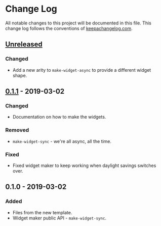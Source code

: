 # Change Log
All notable changes to this project will be documented in this file. This change log follows the conventions of [keepachangelog.com](http://keepachangelog.com/).

## [Unreleased]
### Changed
- Add a new arity to `make-widget-async` to provide a different widget shape.

## [0.1.1] - 2019-03-02
### Changed
- Documentation on how to make the widgets.

### Removed
- `make-widget-sync` - we're all async, all the time.

### Fixed
- Fixed widget maker to keep working when daylight savings switches over.

## 0.1.0 - 2019-03-02
### Added
- Files from the new template.
- Widget maker public API - `make-widget-sync`.

[Unreleased]: https://github.com/your-name/neandernet/compare/0.1.1...HEAD
[0.1.1]: https://github.com/your-name/neandernet/compare/0.1.0...0.1.1
